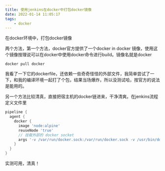 ```yaml
---
title: 使用jenkins在docker中打包docker镜像
date: 2022-01-14 11:05:17
tags:
    - docker
---
```


在docker环境中，打包docker镜像
<!-- more -->
两个方法，第一个方法，docker官方提供了一个docker in docker 镜像，使用这个镜像按理说可以在docker中使用docker命令进行build。镜像名就是docker
```shell
docker pull docker
```

我看了一下它的dockerfile，还依赖一些奇奇怪怪的外部文件，我简单尝试了一下，和我的编译环境一起打了个包，结果当场爆炸，所以没测试哈，按官方的说法是能用的。

另一个方法比较清真，直接把宿主机的docker链进来，干净清爽。在jenkins流程定义文件里
``` groovy
pipeline {
  agent {
    docker {
      image 'node:alpine'
      reuseNode 'true'
      // 挂载外部的 docker socket
      args '-v /var/run/docker.sock:/var/run/docker.sock -v /usr/bin/docker:/usr/bin/docker'
    }
  }
}
```

实测可用，清真！